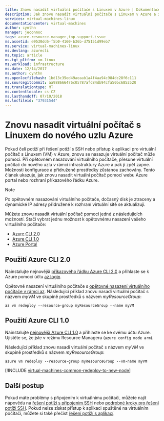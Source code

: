 ```yaml
---
title: Znovu nasadit virtuální počítače s Linuxem v Azure | Dokumentace Microsoftu
description: Jak znovu nasadit virtuální počítače s Linuxem v Azure a zmírnění problémů s připojením SSH.
services: virtual-machines-linux
documentationcenter: virtual-machines
author: cynthn
manager: jeconnoc
tags: azure-resource-manager,top-support-issue
ms.assetid: e9530dd6-f5b0-4160-b36b-d75151d99eb7
ms.service: virtual-machines-linux
ms.devlang: azurecli
ms.topic: article
ms.tgt_pltfrm: vm-linux
ms.workload: infrastructure
ms.date: 12/14/2017
ms.author: cynthn
ms.openlocfilehash: 1bd13c35ed49aeaab1a4f4aa94c984dc28f6c111
ms.sourcegitcommit: aa988666476c05787afc84db94cfa50bc6852520
ms.translationtype: MT
ms.contentlocale: cs-CZ
ms.lasthandoff: 07/10/2018
ms.locfileid: "37931544"
---
```

# <a name="redeploy-linux-virtual-machine-to-new-azure-node"></a>Znovu nasadit virtuální počítač s Linuxem do nového uzlu Azure
Pokud čelí potíží při řešení potíží s SSH nebo přístup k aplikaci pro virtuální počítač s Linuxem (VM) v Azure, znovu se nasazuje virtuální počítač může pomoci. Při opětovném nasazování virtuálního počítače, přesune virtuální počítač do nového uzlu v rámci infrastruktury Azure a pak ji zpět zapne. Možnosti konfigurace a přidružené prostředky zůstanou zachovány. Tento článek ukazuje, jak znovu nasadit virtuální počítač pomocí webu Azure portal nebo rozhraní příkazového řádku Azure.

> [!NOTE]
> Po opětovném nasazování virtuálního počítače, dočasný disk je ztraceny a dynamické IP adresy přidružené k rozhraní virtuální sítě se aktualizují. 

Můžete znovu nasadit virtuální počítač pomocí jedné z následujících možností. Stačí vybrat jednu možnost k opětovnému nasazení vašeho virtuálního počítače:

- [Azure CLI 2.0](#azure-cli-20)
- [Azure CLI 1.0](#azure-cli-10)
- [Azure Portal](#using-azure-portal)

## <a name="use-the-azure-cli-20"></a>Použití Azure CLI 2.0
Nainstalujte nejnovější [příkazového řádku Azure CLI 2.0](/cli/azure/install-az-cli2) a přihlaste se k Azure pomocí účtu [az login](/cli/azure/reference-index#az_login).

Opětovné nasazení virtuálního počítače s [opětovné nasazení virtuálního počítače v rámci az](/cli/azure/vm#az_vm_redeploy). Následující příklad znovu nasadí virtuální počítač s názvem *myVM* ve skupině prostředků s názvem *myResourceGroup*:

```azurecli
az vm redeploy --resource-group myResourceGroup --name myVM 
```

## <a name="use-the-azure-cli-10"></a>Použití Azure CLI 1.0
Nainstalujte [nejnovější Azure CLI 1.0](../../cli-install-nodejs.md) a přihlaste se ke svému účtu Azure. Ujistěte se, že jste v režimu Resource Manageru (`azure config mode arm`).

Následující příklad znovu nasadí virtuální počítač s názvem *myVM* ve skupině prostředků s názvem *myResourceGroup*:

```azurecli
azure vm redeploy --resource-group myResourceGroup --vm-name myVM 
```

[!INCLUDE [virtual-machines-common-redeploy-to-new-node](../../../includes/virtual-machines-common-redeploy-to-new-node.md)]

## <a name="next-steps"></a>Další postup
Pokud máte problémy s připojením k virtuálnímu počítači, můžete najít nápovědu na [řešení potíží s připojením SSH](troubleshoot-ssh-connection.md?toc=%2fazure%2fvirtual-machines%2flinux%2ftoc.json) nebo [podrobné kroky pro řešení potíží SSH](detailed-troubleshoot-ssh-connection.md?toc=%2fazure%2fvirtual-machines%2flinux%2ftoc.json). Pokud nelze získat přístup k aplikaci spuštěné na virtuálním počítači, můžete si také přečíst [řešení potíží s aplikací](troubleshoot-app-connection.md?toc=%2fazure%2fvirtual-machines%2flinux%2ftoc.json).


